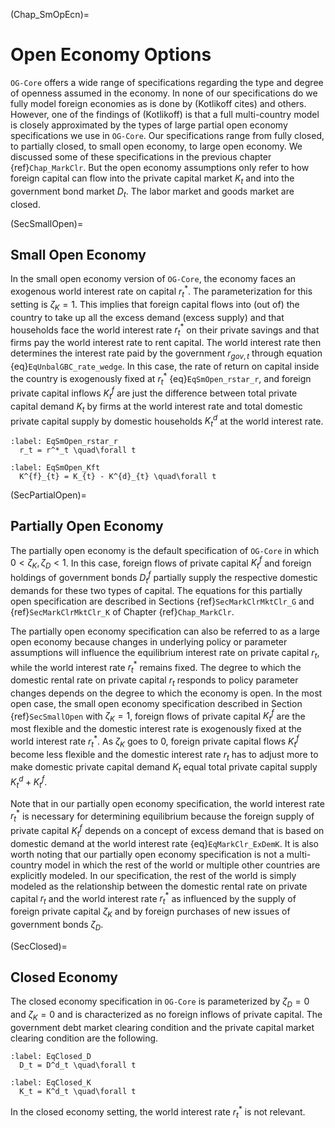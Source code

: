 (Chap_SmOpEcn)=
# Open Economy Options

`OG-Core` offers a wide range of specifications regarding the type and degree of openness assumed in the economy. In none of our specifications do we fully model foreign economies as is done by (Kotlikoff cites) and others. However, one of the findings of (Kotlikoff) is that a full multi-country model is closely approximated by the types of large partial open economy specifications we use in `OG-Core`. Our specifications range from fully closed, to partially closed, to small open economy, to large open economy. We discussed some of these specifications in the previous chapter {ref}`Chap_MarkClr`. But the open economy assumptions only refer to how foreign capital can flow into the private capital market $K_t$ and into the government bond market $D_t$. The labor market and goods market are closed.

(SecSmallOpen)=
## Small Open Economy
In the small open economy version of `OG-Core`, the economy faces an exogenous world interest rate on capital $r^{*}_{t}$. The parameterization for this setting is $\zeta_K=1$. This implies that foreign capital flows into (out of) the country to take up all the excess demand (excess supply) and that households face the world interest rate $r^{*}_{t}$ on their private savings and that firms pay the world interest rate to rent capital. The world interest rate then determines the interest rate paid by the government $r_{gov,t}$ through equation {eq}`EqUnbalGBC_rate_wedge`. In this case, the rate of return on capital inside the country is exogenously fixed at $r^{*}_{t}$ {eq}`EqSmOpen_rstar_r`, and foreign private capital inflows $K^f_t$ are just the difference between total private capital demand $K_t$ by firms at the world interest rate and total domestic private capital supply by domestic households $K^d_t$ at the world interest rate.

```{math}
:label: EqSmOpen_rstar_r
  r_t = r^*_t \quad\forall t
```

```{math}
:label: EqSmOpen_Kft
  K^{f}_{t} = K_{t} - K^{d}_{t} \quad\forall t
```


(SecPartialOpen)=
## Partially Open Economy

The partially open economy is the default specification of `OG-Core` in which $0<\zeta_K,\zeta_D<1$. In this case, foreign flows of private capital $K^f_t$ and foreign holdings of government bonds $D^f_t$ partially supply the respective domestic demands for these two types of capital. The equations for this partially open specification are described in Sections {ref}`SecMarkClrMktClr_G` and {ref}`SecMarkClrMktClr_K` of Chapter {ref}`Chap_MarkClr`.

The partially open economy specification can also be referred to as a large open economy because changes in underlying policy or parameter assumptions will influence the equilibrium interest rate on private capital $r_t$, while the world interest rate $r^*_t$ remains fixed. The degree to which the domestic rental rate on private capital $r_t$ responds to policy parameter changes depends on the degree to which the economy is open. In the most open case, the small open economy specification described in Section {ref}`SecSmallOpen` with $\zeta_K=1$, foreign flows of private capital $K^f_t$ are the most flexible and the domestic interest rate is exogenously fixed at the world interest rate $r^*_t$. As $\zeta_K$ goes to 0, foreign private capital flows $K^f_t$ become less flexible and the domestic interest rate $r_t$ has to adjust more to make domestic private capital demand $K_t$ equal total private capital supply $K^d_t + K^f_t$.

Note that in our partially open economy specification, the world interest rate $r^*_t$ is necessary for determining equilibrium because the foreign supply of private capital $K^f_t$ depends on a concept of excess demand that is based on domestic demand at the world interest rate {eq}`EqMarkClr_ExDemK`. It is also worth noting that our partially open economy specification is not a multi-country model in which the rest of the world or multiple other countries are explicitly modeled. In our specification, the rest of the world is simply modeled as the relationship between the domestic rental rate on private capital $r_t$ and the world interest rate $r^*_t$ as influenced by the supply of foreign private capital $\zeta_K$ and by foreign purchases of new issues of government bonds $\zeta_D$.


(SecClosed)=
## Closed Economy

The closed economy specification in `OG-Core` is parameterized by $\zeta_D=0$ and $\zeta_K=0$ and is characterized as no foreign inflows of private capital. The government debt market clearing condition and the private capital market clearing condition are the following.

```{math}
:label: EqClosed_D
  D_t = D^d_t \quad\forall t
```

```{math}
:label: EqClosed_K
  K_t = K^d_t \quad\forall t
```

In the closed economy setting, the world interest rate $r^*_t$ is not relevant.
